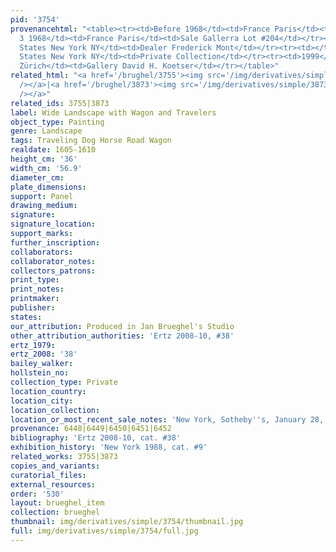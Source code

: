 ```yaml
---
pid: '3754'
provenancehtml: "<table><tr><td>Before 1968</td><td>France Paris</td><td>Prince Cantacuzeno</td></tr><tr><td>Apr
  3 1968</td><td>France Paris</td><td>Sale Gallerra Lot #204</td></tr><tr><td>1969</td><td>United
  States New York NY</td><td>Dealer Frederick Mont</td></tr><tr><td></td><td>United
  States New York NY</td><td>Private Collection</td></tr><tr><td>1999</td><td>Switzerland
  Zürich</td><td>Gallery David H. Koetser</td></tr></table>"
related_html: "<a href='/brughel/3755'><img src='/img/derivatives/simple/3755/thumbnail.jpg'
  /></a>|<a href='/brughel/3873'><img src='/img/derivatives/simple/3873/thumbnail.jpg'
  /></a>"
related_ids: 3755|3873
label: Wide Landscape with Wagon and Travelers
object_type: Painting
genre: Landscape
tags: Traveling Dog Horse Road Wagon
realdate: 1605-1610
height_cm: '36'
width_cm: '56.9'
diameter_cm:
plate_dimensions:
support: Panel
drawing_medium:
signature:
signature_location:
support_marks:
further_inscription:
collaborators:
collaborator_notes:
collectors_patrons:
print_type:
print_notes:
printmaker:
publisher:
states:
our_attribution: Produced in Jan Brueghel's Studio
other_attribution_authorities: 'Ertz 2008-10, #38'
ertz_1979:
ertz_2008: '38'
bailey_walker:
hollstein_no:
collection_type: Private
location_country:
location_city:
location_collection:
location_or_most_recent_sale_notes: 'New York, Sotheby''s, January 28, 2000, #56'
provenance: 6448|6449|6450|6451|6452
bibliography: 'Ertz 2008-10, cat. #38'
exhibition_history: 'New York 1988, cat. #9'
related_works: 3755|3873
copies_and_variants:
curatorial_files:
external_resources:
order: '530'
layout: brueghel_item
collection: brueghel
thumbnail: img/derivatives/simple/3754/thumbnail.jpg
full: img/derivatives/simple/3754/full.jpg
---
```

